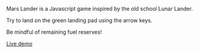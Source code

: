 Mars Lander is a Javascript game inspired by the old school Lunar Lander.

Try to land on the green landing pad using the arrow keys.

Be mindful of remaining fuel reserves!

[Live demo][link]

[link]: croquetpro.github.io
